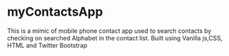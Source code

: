 # myContactsApp
This is a mimic of mobile phone contact app used to search contacts by checking on searched Alphabet in the contact list.
Built using Vanilla js,CSS, HTML and Twitter Bootstrap
